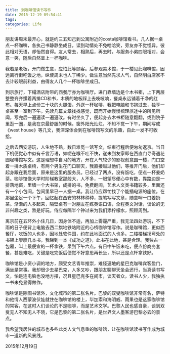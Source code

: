 ```yaml
---
title: 到咖啡馆读书写作
date: 2015-12-19 09:54:41
tags:
categories: Life
---
```


朋友讲周末最开心，就是约三五知己到公寓附近的costa咖啡馆看书。几人据一桌点一杯咖啡，各执己书静静坐成日，读到动情处不免哈哈笑，旁友亦不觉怪异。彼此相对无语，却怡然自得。友人常去，相熟后，再去时，与服务小弟四眼相对，会意一笑，随后自然呈上一杯咖啡。

<!--more-->

我若是老板，开门做生意，应怕此等顾客。后参观美术馆，于一楼见此咖啡馆，因远离行街吃饭之地，纵使周末也人丁稀少。做生意当然先求人气，自然明白店家不去计较眼前利益，由得友人几个一杯咖啡坐成日。

到京旅行，下榻酒店附带的西餐厅亦为咖啡厅。进门靠墙边是个木书柜，上下两层整整齐齐摞着两排CD和书，木质的地板踩上去吱吱响，餐桌永远铺着干净的红布。每天早上点份三十块的火腿蛋，外送一杯咖啡，我把电脑和书抱过去，独享一桌甚至一室到下午。先读几篇文章找找感觉，既而开始慢慢梳理旅途中的所见所闻，写完后一遍遍读一遍遍改。有时坐久了，便起身去木书柜随意翻翻，或到院子里逛一圈，是我在京最舒服的时候。窗外阳光灿烂，不知不觉一下午，期间写成《west house》等几文，我深深体会到在咖啡馆写文的乐趣，自此一发不可收拾。

之后去西安游玩，人生地不熟，数日难觅一馆写文，结束行程后便匆匆返京。当日下机便觉心中似有千言万语，如哽在喉不吐不快，遂未到友家即在西直门寻奇遇花园咖啡馆写文。这是理想中自习的地方，开在人气较少的影视创意园一楼，门口空着一排木质桌椅，有两个男生在门口聊天，我直接越过他们，等推开门后，他们却起身跟在我后面，原来是这里的服务员。已经过了两点，没有饭吃，便点一杯姜奶茶。咖啡馆像大学时阶梯教室那般大，人不多，一眼望尽便心中有数，靠路边是一排落地窗，里墙一个大书架，成排的书，免费翻阅，艺术人文类书籍较多，里面还有一个小包间，包间里早已一人据一桌。我让侍应帮忙找了个能插电源的座位。在那里坐足一个下午，回忆起在西安的林林种种，提笔写写文章，随意呷一口姜奶茶。渐渐的人多起来，隔壁桌有一对朋友在练英语口语，全程英文对话，谈论的无非兴趣之类，煞是好玩。侍应每隔半个钟过来为我们添柠檬水，照顾周到。

离京前在五环外小住几日，因身体不适，再加上雾霾严重，我无法四处游玩，不下雨的日子便背上电脑去西二旗地铁站附近的心桥咖啡馆写作。说是咖啡馆，更似西餐厅，吃饭的人也多，因地处软件园，约在此地面试的人也多。二楼楼梯拐弯处的书架上廖廖几本书，我睇到一本《成功之道》，此书在此地，甚是合理。我独占一包厢，叫上最便宜的一杯拿铁，呆到下午六点。有日中午饭未吃，便点份商务套餐，甚是难吃，关键是吃完饭后便觉不好意思再长坐，所以还是点杯拿铁好。

咖啡馆是小资小调的地方，颇受文艺青年推崇，难怪遍地的星巴克咖啡宾客盈门，满坐是常事。我却很少去星巴克，人多又吵，跟朋友聊聊天坐会还行，当真读书写文，怕是连电脑也没地方摆，况且星巴克多在闹市，谈天者众，读书人少，我独执一书未免显得做作。

咖啡馆是除图书馆外，文化城市的第二张名片。巴黎的双叟咖啡馆非常有名，萨特和他情人西蒙波伏娃就住在咖啡馆的楼上，毕加索和海明威、雨果也是这家咖啡馆的常客，在这时人们谈论的不是咖啡，而是艺术文学。巴黎人民也感自豪，谈到双叟无人不知无人不晓，它是巴黎的第二张名片，是世界文人墨客游巴黎必去的景点。

我希望我居住的城市也多些此类人文气息重的咖啡馆，让在咖啡馆读书写作成为城市一道新的风景线。

2015年12月19日